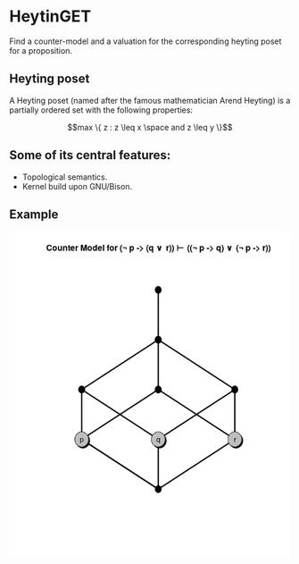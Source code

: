 # HeytinGET

Find a counter-model and a valuation for the corresponding heyting poset for a proposition.

## Heyting poset

A Heyting poset (named after the famous mathematician Arend Heyting) is a partially ordered set with the following properties:

```math
max \{ z : z \leq x \space and z \leq y \}
```

## Some of its central features:
- Topological semantics.
- Kernel build upon GNU/Bison.

## Example

![Image description](example.png)
